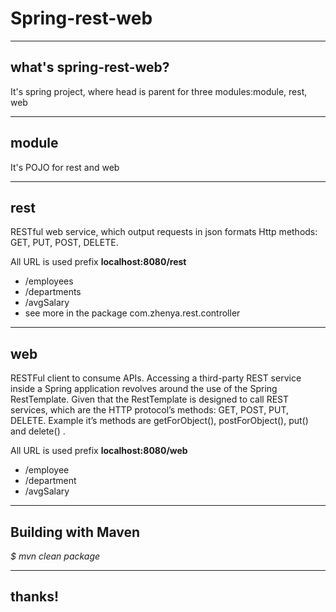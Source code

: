 ﻿# Spring-rest-web
----
## what's spring-rest-web?
It's spring project, where head is parent for three modules:module, rest, web

----
## module
It's POJO for rest and web

----
## rest
RESTful web service, which output requests in  json formats
Http methods: GET, PUT, POST, DELETE.

All URL is used prefix **localhost:8080/rest**
* /employees
* /departments
* /avgSalary
* see more in the package com.zhenya.rest.controller

----
## web
RESTFul client to consume APIs. 
Accessing a third-party REST service inside a Spring application revolves around the use of the Spring RestTemplate. 
Given that the RestTemplate  is designed to call REST services, 
which are the HTTP protocol’s methods: GET, POST, PUT, DELETE.
Example it’s methods are  getForObject(), postForObject(), put() and delete() .

All URL is used prefix **localhost:8080/web**
* /employee
* /department
* /avgSalary

----
## Building with Maven

*$ mvn clean package*

----
## thanks!

